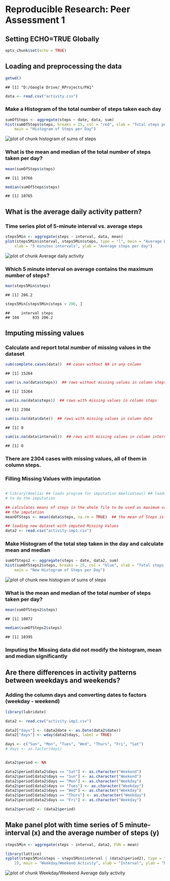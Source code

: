 # Reproducible Research: Peer Assessment 1

## Setting ECHO=TRUE Globally


```r
opts_chunk$set(echo = TRUE)
```



## Loading and preprocessing the data


```r
getwd()
```

```
## [1] "D:/Google Drive/_RProjects/PA1"
```


```r
data <- read.csv("activity.csv")
```



### Make a Histogram of the total number of steps taken each day


```r
sumOfSteps <- aggregate(steps ~ date, data, sum)
hist(sumOfSteps$steps, breaks = 25, col = "red", xlab = "Total steps per day", 
    main = "Histogram of Steps per Day")
```

![plot of chunk histogram of sums of steps](figure/histogram_of_sums_of_steps.png) 


### What is the mean and median of the total number of steps taken per day?


```r
mean(sumOfSteps$steps)
```

```
## [1] 10766
```

```r
median(sumOfSteps$steps)
```

```
## [1] 10765
```


## What is the average daily activity pattern?

### Time series plot of 5-minute interval vs. average steps


```r
steps5Min <- aggregate(steps ~ interval, data, mean)
plot(steps5Min$interval, steps5Min$steps, type = "l", main = "Average Daily Activity", 
    xlab = "5 minutes intervals", ylab = "Average steps per day")
```

![plot of chunk Average daily activity](figure/Average_daily_activity.png) 


### Which 5 minute interval on average contains the maximum number of steps?


```r
max(steps5Min$steps)
```

```
## [1] 206.2
```

```r
steps5Min[steps5Min$steps > 206, ]
```

```
##     interval steps
## 104      835 206.2
```


## Imputing missing values

### Calculate and report total number of missing values in the dataset


```r
sum(complete.cases(data))  ## cases without NA in any column
```

```
## [1] 15264
```

```r
sum(!is.na(data$steps))  ## rows without missing values in column steps
```

```
## [1] 15264
```

```r
sum(is.na(data$steps))  ## rows with missing values in column steps
```

```
## [1] 2304
```

```r
sum(is.na(data$date))  ## rows with missing values in column date
```

```
## [1] 0
```

```r
sum(is.na(data$interval))  ## rows with missing values in column interval
```

```
## [1] 0
```

### There are 2304 cases with missing values, all of them in column steps.

### Filling Missing Values with imputation


```r

# library(Amelia) ## loads program for imputation AmeliaView() ## loads GUI
# to do the imputation

## calculates means of steps in the whole file to be used as maximum value in
## the imputation
meanOfSteps <- mean(data$steps, na.rm = TRUE)  ## the mean of Steps is 37.38

## loading new dataset with imputed Missing Values
data2 <- read.csv("activity-imp1.csv")
```

### Make Histogram of the total step taken in the day and calculate mean and median


```r
sumOfSteps2 <- aggregate(steps ~ date, data2, sum)
hist(sumOfSteps2$steps, breaks = 25, col = "blue", xlab = "Total steps per day", 
    main = "New Histogram of Steps per Day")
```

![plot of chunk new histogram of sums of steps](figure/new_histogram_of_sums_of_steps.png) 


### What is the mean and median of the total number of steps taken per day?


```r
mean(sumOfSteps2$steps)
```

```
## [1] 10072
```

```r
median(sumOfSteps2$steps)
```

```
## [1] 10395
```

### Imputing the Missing data did not modify the histogram, mean and median significantly

## Are there differences in activity patterns between weekdays and weekends?

### Adding the column days and converting dates to factors (weekday - weekend)


```r
library(lubridate)

data2 <- read.csv("activity-imp1.csv")

data2["days"] <- (data2date <- as.Date(data2$date))
data2["days"] <- wday(data2$days, label = TRUE)

days <- c("Sun", "Mon", "Tues", "Wed", "Thurs", "Fri", "Sat")
# days <- as.factor(days)


data2$period <- NA

data2$period[data2$days == "Sat"] <- as.character("Weekend")
data2$period[data2$days == "Sun"] <- as.character("Weekend")
data2$period[data2$days == "Mon"] <- as.character("Weekday")
data2$period[data2$days == "Tues"] <- as.character("Weekday")
data2$period[data2$days == "Wed"] <- as.character("Weekday")
data2$period[data2$days == "Thurs"] <- as.character("Weekday")
data2$period[data2$days == "Fri"] <- as.character("Weekday")

data2$period2 <- (data2$period)

```

## Make panel plot with time series of 5 minute-interval (x) and the average number of steps (y)

```r
steps5Min <- aggregate(steps ~ interval, data2, FUN = mean)

library(lattice)
xyplot(steps5Min$steps ~ steps5Min$interval | (data2$period2), type = "l", layout = c(1, 
    2), main = "Weekday/Weekend Activity", xlab = "Interval", ylab = "Number of steps")
```

![plot of chunk Weekday/Weekend Average daily activity](figure/Weekday/Weekend_Average_daily_activity.png) 


